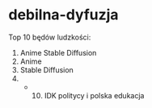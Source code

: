 # debilna-dyfuzja
Top 10 będów ludzkości:
1. Anime Stable Diffusion
2. Anime
3. Stable Diffusion
4. - 10. IDK politycy i polska edukacja 
